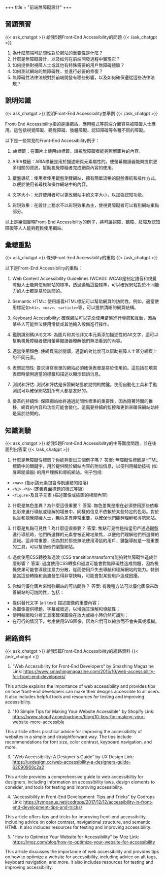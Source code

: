 +++
title = "前端無障礙設計"
+++
## 習題預習
{{< ask_chatgpt >}}
給我5題Front-End Accessibility的問題
{{< /ask_chatgpt >}}



1. 為什麼前端可訪問性對於網站的重要性是什麼？
2. 什麼是無障礙設計，以及如何在前端開發過程中實現它？
3. 如何提供對視障人士或其他有特殊需要的用戶無障礙體驗？
4. 如何測試網站的無障礙性，並進行必要的修復？
5. 無障礙性法律法規對於前端開發有哪些影響，以及如何確保遵從這些法律法規？   

## 說明知識
{{< ask_chatgpt >}}
說明Front-End Accessibility並舉例
{{< /ask_chatgpt >}}



Front-End Accessibility指的是讓網站、應用程式等前端介面容易被障礙人士應用。這包括視覺障礙、聽覺障礙、肢體障礙、認知障礙等各種不同的障礙。

以下是一些常見的Front-End Accessibility例子：

1. alt標籤：在圖片上使用alt標籤，讓視覺障礙者能夠瞭解圖片的內容。

2. ARIA標籤：ARIA標籤是用於描述網頁元素屬性的，使螢幕閱讀器能夠提供更多相關的資訊，幫助視覺障礙者完成網頁內容的使用。

3. 鍵盤導航：使用者使用鍵盤瀏覽網站，擁有簡單流暢的鍵盤導航和操作方式，以便於使用者尋找和操作網站中的內容。

4. 文字大小：允許使用者可以更改網站中的文字大小，以加強認知功能。

5. 彩現效果：在設計上務求不以彩現效果為主，使視覺障礙者可以看到網站重點部分。

以上是幾個實現Front-End Accessibility的例子，將可讓視障、聽障、肢障及認知障礙等人人能夠輕鬆使用網站。   

## 彙總重點
{{< ask_chatgpt >}}
條列Front-End Accessibility的重點
{{< /ask_chatgpt >}}



以下是Front-End Accessibility的重點：

1. Web Content Accessibility Guidelines (WCAG): WCAG是制定語音和視覺障礙人士能夠使用網站的標準。透過遵循這些標準，可以確保網站對於不同能力的人士都是易於訪問的。

2. Semantic HTML: 使用語義HTML標記可以幫助網頁的訪問性。例如，適當使用標記如`<h1>`、`<nav>`、`<article>`等，可以提供清晰的網頁結構。

3. Keyboard Accessibility: 確保網站可以完全使用鍵盤進行導航和互動，因為某些人可能無法使用滑鼠或其他輸入設備進行操作。

4. 鑑別識別碼(Alt)文本: 為圖片和其他非文本元素添加描述性的Alt文字，這可以幫助視覺障礙者使用螢幕閱讀器瞭解他們無法看到的內容。

5. 適當使用顏色: 使網頁易於閱讀，適當的對比度可以幫助視障人士區分網頁上的不同元素。

6. 表單訪問性: 要求填寫表單的網站必須確保表單是易於使用的。這包括在填寫表單時使用適當的標籤和描述以顯示錯誤消息。

7. 測試和評估: 測試和評估是保證網站易於訪問的關鍵。使用自動化工具和手動測試可以確保網站對所有人都是友好的。

8. 變革的持續性: 保障網站始終通過訪問性標準的重要性，因為隨著時間的推移，網頁的內容和功能可能會變化。這需要持續的監控和更新來確保網站始終是易於訪問的。   

## 知識測驗
{{< ask_chatgpt >}}
給我5題Front-End Accessibility的中等難度問題，並在後面列出答案
{{< /ask_chatgpt >}}



1. 什麼是無障礙性標籤？你能夠舉出三個例子嗎？
答案:
無障礙性標籤是HTML標籤中的關鍵字，用於提供關於網站內容的附加信息，以便利用輔助技術 (如屏幕閱讀器) 的用戶理解和導航網站。例子包括:

- `<nav>` (指示該元素包含導航連結的段落)
- `<h1>`-`<h6>` (定義頁面標題的樣式等級)
- `<figure>`及其子元素 (描述圖像或插圖的相關內容)

2. 什麼是無色差異？為什麼這很重要？
答案:
無色差異是指在必須使用那些依賴色彩來進行導航或理解的場景中，同樣的信息不依賴於某些特定的色彩。對於色盲和視覺障礙人士，無色差異非常重要，以確保他們能夠理解和導航網站。

3. 什麼是焦點可見性？為什麼這很重要？
答案:
焦點可見性是指當用戶通過鍵盤進行導航時，他們所選擇的元素會被正確地聚焦，以便他們理解他們所選擇的區域。這非常重要，因為對於那些無法使用滑鼠的用戶，鍵盤導航是一種重要的工具，可以幫助他們瀏覽網站。

4. 過度使用CSS轉換和過渡 (CSS transition/transform)能夠對無障礙性造成什麼影響？
答案:
過度使用CSS轉換和過渡可能會對無障礙性造成問題，因為視覺效果可能會導致注意力分散，從而使用戶失去導航和理解網站的能力。特別是當這些轉換和過渡發生得非常快時，可能會對某些用戶造成困擾。

5. 你如何優化圖片來增強網站的可訪問性？
答案:
有幾種方法可以優化圖像來改善網站的可訪問性，包括：

- 提供替代文字 (alt text) 描述圖像的重要內容；
- 為圖像提供標題、字幕或敘述，以增強其理解和導航性；
- 使用輪廓和分析工具來確保圖像在放大或縮小時仍然可識別；
- 在可行的情況下，考慮使用SVG圖像，因為它們可以縮放而不會失真或模糊。
   

## 網路資料
{{< ask_chatgpt >}}
給我5篇Front-End Accessibility的網路資料
{{< /ask_chatgpt >}}



1. "Web Accessibility for Front-End Developers" by Smashing Magazine 
Link: https://www.smashingmagazine.com/2015/10/web-accessibility-for-front-end-developers/

This article explains the importance of web accessibility and provides tips on how front-end developers can make their designs accessible to all users. It also includes helpful tools and resources for testing and improving accessibility.

2. "10 Simple Tips for Making Your Website Accessible" by Shopify 
Link: https://www.shopify.com/partners/blog/10-tips-for-making-your-website-more-accessible

This article offers practical advice for improving the accessibility of websites in a simple and straightforward way. The tips include recommendations for font size, color contrast, keyboard navigation, and more.

3. "Web Accessibility: A Designer's Guide" by UX Design 
Link: https://uxdesign.cc/web-accessibility-a-designers-guide-62090906c2a2

This article provides a comprehensive guide to web accessibility for designers, including information on accessibility laws, design elements to consider, and tools for testing and improving accessibility.

4. "Accessibility in Front-End Development: Tips and Tricks" by Codrops 
Link: https://tympanus.net/codrops/2017/12/12/accessibility-in-front-end-development-tips-and-tricks/

This article offers tips and tricks for improving front-end accessibility, including advice on color contrast, navigational structure, and semantic HTML. It also includes resources for testing and improving accessibility.

5. "How to Optimize Your Website for Accessibility" by Moz 
Link: https://moz.com/blog/how-to-optimize-your-website-for-accessibility

This article discusses the importance of web accessibility and provides tips on how to optimize a website for accessibility, including advice on alt tags, keyboard navigation, and more. It also includes resources for testing and improving accessibility.   

